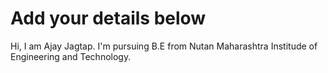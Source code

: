 # Add your details below
Hi, I am Ajay Jagtap. I'm pursuing B.E from Nutan Maharashtra Institude of Engineering and Technology.